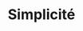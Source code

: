---
sw-collection-id: simplicite
sw-collection-name: &title Simplicité
sw-collection-cover: jacket

layout: collection
customTitle: *title
title: *title
image: /assets/images/dresses/jacket-front-1280.JPG
permalink: /collections/simplicite
---